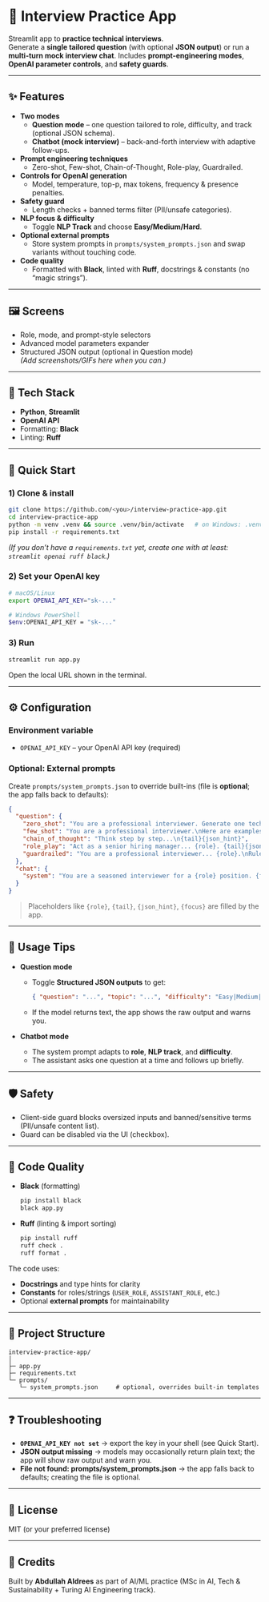 # 💼 Interview Practice App

Streamlit app to **practice technical interviews**.  
Generate a **single tailored question** (with optional **JSON output**) or run a **multi-turn mock interview chat**. Includes **prompt-engineering modes**, **OpenAI parameter controls**, and **safety guards**.

---

## ✨ Features

- **Two modes**
  - **Question mode** – one question tailored to role, difficulty, and track (optional JSON schema).
  - **Chatbot (mock interview)** – back-and-forth interview with adaptive follow-ups.
- **Prompt engineering techniques**
  - Zero-shot, Few-shot, Chain-of-Thought, Role-play, Guardrailed.
- **Controls for OpenAI generation**
  - Model, temperature, top-p, max tokens, frequency & presence penalties.
- **Safety guard**
  - Length checks + banned terms filter (PII/unsafe categories).
- **NLP focus & difficulty**
  - Toggle **NLP Track** and choose **Easy/Medium/Hard**.
- **Optional external prompts**
  - Store system prompts in `prompts/system_prompts.json` and swap variants without touching code.
- **Code quality**
  - Formatted with **Black**, linted with **Ruff**, docstrings & constants (no “magic strings”).

---

## 🖼️ Screens

- Role, mode, and prompt-style selectors  
- Advanced model parameters expander  
- Structured JSON output (optional in Question mode)  
*(Add screenshots/GIFs here when you can.)*

---

## 🧱 Tech Stack

- **Python**, **Streamlit**
- **OpenAI API**
- Formatting: **Black**
- Linting: **Ruff**

---

## 🚀 Quick Start

### 1) Clone & install
```bash
git clone https://github.com/<you>/interview-practice-app.git
cd interview-practice-app
python -m venv .venv && source .venv/bin/activate   # on Windows: .venv\Scripts\activate
pip install -r requirements.txt
```

*(If you don’t have a `requirements.txt` yet, create one with at least: `streamlit openai ruff black`.)*

### 2) Set your OpenAI key
```bash
# macOS/Linux
export OPENAI_API_KEY="sk-..."

# Windows PowerShell
$env:OPENAI_API_KEY = "sk-..."
```

### 3) Run
```bash
streamlit run app.py
```

Open the local URL shown in the terminal.

---

## ⚙️ Configuration

### Environment variable
- `OPENAI_API_KEY` – your OpenAI API key (required)

### Optional: External prompts
Create `prompts/system_prompts.json` to override built-ins (file is **optional**; the app falls back to defaults):

```json
{
  "question": {
    "zero_shot": "You are a professional interviewer. Generate one technical interview question for the role: {role}. {tail}{json_hint}",
    "few_shot": "You are a professional interviewer.\nHere are examples...\nNow generate ONE new question for the role: {role}. {tail}{json_hint}",
    "chain_of_thought": "Think step by step...\n{tail}{json_hint}",
    "role_play": "Act as a senior hiring manager... {role}. {tail}{json_hint}",
    "guardrailed": "You are a professional interviewer... {role}.\nRules: ...\n{tail}{json_hint}"
  },
  "chat": {
    "system": "You are a seasoned interviewer for a {role} position. {focus}Conduct a realistic mock interview..."
  }
}
```

> Placeholders like `{role}`, `{tail}`, `{json_hint}`, `{focus}` are filled by the app.

---

## 🧪 Usage Tips

- **Question mode**  
  - Toggle **Structured JSON outputs** to get:
    ```json
    { "question": "...", "topic": "...", "difficulty": "Easy|Medium|Hard" }
    ```
  - If the model returns text, the app shows the raw output and warns you.

- **Chatbot mode**  
  - The system prompt adapts to **role**, **NLP track**, and **difficulty**.
  - The assistant asks one question at a time and follows up briefly.

---

## 🛡️ Safety

- Client-side guard blocks oversized inputs and banned/sensitive terms (PII/unsafe content list).
- Guard can be disabled via the UI (checkbox).

---

## 🧹 Code Quality

- **Black** (formatting)
  ```bash
  pip install black
  black app.py
  ```
- **Ruff** (linting & import sorting)
  ```bash
  pip install ruff
  ruff check .
  ruff format .
  ```

The code uses:
- **Docstrings** and type hints for clarity  
- **Constants** for roles/strings (`USER_ROLE`, `ASSISTANT_ROLE`, etc.)  
- Optional **external prompts** for maintainability

---

## 📁 Project Structure

```
interview-practice-app/
│
├─ app.py
├─ requirements.txt
└─ prompts/
   └─ system_prompts.json     # optional, overrides built-in templates
```

---

## ❓ Troubleshooting

- **`OPENAI_API_KEY not set`** → export the key in your shell (see Quick Start).
- **JSON output missing** → models may occasionally return plain text; the app will show raw output and warn you.
- **File not found: prompts/system_prompts.json** → the app falls back to defaults; creating the file is optional.

---

## 📄 License

MIT (or your preferred license)

---

## 🙌 Credits

Built by **Abdullah Aldrees** as part of AI/ML practice (MSc in AI, Tech & Sustainability + Turing AI Engineering track).
